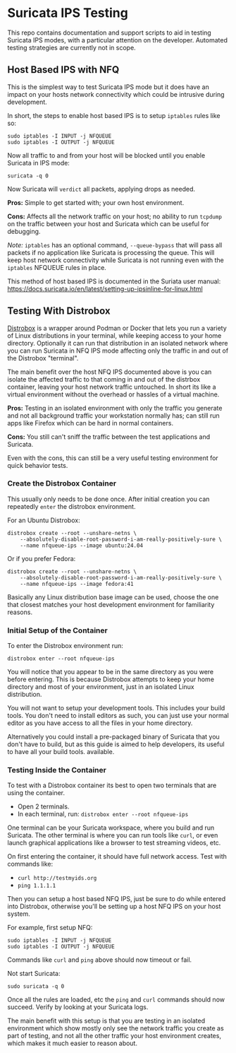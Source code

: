 # Suricata IPS Testing

This repo contains documentation and support scripts to aid in testing
Suricata IPS modes, with a particular attention on the
developer. Automated testing strategies are currently not in scope.

## Host Based IPS with NFQ

This is the simplest way to test Suricata IPS mode but it does have an
impact on your hosts network connectivity which could be intrusive
during development.

In short, the steps to enable host based IPS is to setup `iptables`
rules like so:

```
sudo iptables -I INPUT -j NFQUEUE
sudo iptables -I OUTPUT -j NFQUEUE
```

Now all traffic to and from your host will be blocked until you enable
Suricata in IPS mode:

```
suricata -q 0
```

Now Suricata will `verdict` all packets, applying drops as needed.

**Pros:** Simple to get started with; your own host environment.

**Cons:** Affects all the network traffic on your host; no ability to
run `tcpdump` on the traffic between your host and Suricata which can
be useful for debugging.

*Note:* `iptables` has an optional command, `--queue-bypass` that will
pass all packets if no application like Suricata is processing the
queue. This will keep host network connectivity while Suricata is not
running even with the `iptables` NFQUEUE rules in place.

This method of host based IPS is documented in the Suriata user
manual:
https://docs.suricata.io/en/latest/setting-up-ipsinline-for-linux.html

## Testing With Distrobox

[Distrobox](https://github.com/89luca89/distrobox) is a wrapper around
Podman or Docker that lets you run a variety of Linux distributions in
your terminal, while keeping access to your home directory. Optionally
it can run that distribution in an isolated network where you can run
Suricata in NFQ IPS mode affecting only the traffic in and out of the
Distrobox "terminal".

The main benefit over the host NFQ IPS documented above is you can
isolate the affected traffic to that coming in and out of the distrbox
container, leaving your host network traffic untouched. In short its
like a virtual environment without the overhead or hassles of a
virtual machine.

**Pros:** Testing in an isolated environment with only the traffic you
generate and not all background traffic your workstation normally has;
can still run apps like Firefox which can be hard in normal
containers.

**Cons:** You still can't sniff the traffic between the test
applications and Suricata.

Even with the cons, this can still be a very useful testing
environment for quick behavior tests.

### Create the Distrobox Container

This usually only needs to be done once. After initial creation you
can repeatedly `enter` the distrobox environment.

For an Ubuntu Distrobox:

```
distrobox create --root --unshare-netns \
    --absolutely-disable-root-password-i-am-really-positively-sure \
    --name nfqueue-ips --image ubuntu:24.04
```

Or if you prefer Fedora:

```
distrobox create --root --unshare-netns \
    --absolutely-disable-root-password-i-am-really-positively-sure \
    --name nfqueue-ips --image fedora:41
```

Basically any Linux distribution base image can be used, choose the
one that closest matches your host development environment for
familiarity reasons.

### Initial Setup of the Container

To enter the Distrobox environment run:

```
distrobox enter --root nfqueue-ips
```

You will notice that you appear to be in the same directory as you
were before entering. This is because Distrobox attempts to keep your
home directory and most of your environment, just in an isolated Linux
distribution.

You will not want to setup your development tools. This includes your
build tools. You don't need to install editors as such, you can just
use your normal editor as you have access to all the files in your
home directory.

Alternatively you could install a pre-packaged binary of Suricata that
you don't have to build, but as this guide is aimed to help
developers, its useful to have all your build tools. available.

### Testing Inside the Container

To test with a Distrobox container its best to open two terminals that
are using the container.

- Open 2 terminals.
- In each terminal, run: `distrobox enter --root nfqueue-ips`

One terminal can be your Suricata workspace, where you build and run
Suricata. The other terminal is where you can run tools like `curl`,
or even launch graphical applications like a browser to test streaming
videos, etc.

On first entering the container, it should have full network
access. Test with commands like:

- `curl http://testmyids.org`
- `ping 1.1.1.1`

Then you can setup a host based NFQ IPS, just be sure to do while
entered into Distrobox, otherwise you'll be setting up a host NFQ IPS
on your host system.

For example, first setup NFQ:

```
sudo iptables -I INPUT -j NFQUEUE
sudo iptables -I OUTPUT -j NFQUEUE
```

Commands like `curl` and `ping` above should now timeout or fail.

Not start Suricata:

```
sudo suricata -q 0
```

Once all the rules are loaded, etc the `ping` and `curl` commands
should now succeed. Verify by looking at your Suricata logs.

The main benefit with this setup is that you are testing in an
isolated environment which show mostly only see the network traffic
you create as part of testing, and not all the other traffic your host
environment creates, which makes it much easier to reason about.

